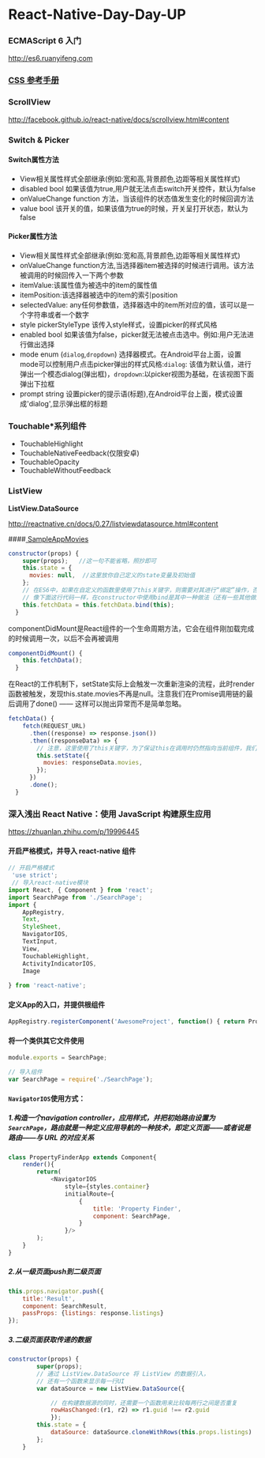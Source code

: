 # React-Native-Day-Day-UP

### ECMAScript 6 入门
http://es6.ruanyifeng.com

### [CSS 参考手册](http://www.runoob.com/cssref/css3-pr-align-self.html)

### ScrollView
<http://facebook.github.io/react-native/docs/scrollview.html#content>


### Switch & Picker

#### Switch属性方法
* View相关属性样式全部继承(例如:宽和高,背景颜色,边距等相关属性样式)
* disabled bool 如果该值为true,用户就无法点击switch开关控件，默认为false
* onValueChange function 方法，当该组件的状态值发生变化的时候回调方法
* value bool 该开关的值，如果该值为true的时候，开关呈打开状态，默认为false

#### Picker属性方法
* View相关属性样式全部继承(例如:宽和高,背景颜色,边距等相关属性样式)
* onValueChange  function方法,当选择器item被选择的时候进行调用。该方法被调用的时候回传入一下两个参数
* itemValue:该属性值为被选中的item的属性值
* itemPosition:该选择器被选中的item的索引position
* selectedValue: any任何参数值，选择器选中的item所对应的值，该可以是一个字符串或者一个数字
* style pickerStyleType 该传入style样式，设置picker的样式风格
* enabled bool 如果该值为false，picker就无法被点击选中。例如:用户无法进行做出选择
* mode enum (`dialog`,`dropdown`)  选择器模式。在Android平台上面，设置mode可以控制用户点击picker弹出的样式风格:`dialog`: 该值为默认值，进行弹出一个模态dialog(弹出框)，`dropdown`:以picker视图为基础，在该视图下面弹出下拉框
* prompt string  设置picker的提示语(标题),在Android平台上面，模式设置成'dialog',显示弹出框的标题

### Touchable*系列组件
* TouchableHighlight
* TouchableNativeFeedback(仅限安卓)
* TouchableOpacity
* TouchableWithoutFeedback

### ListView
**ListView.DataSource**

<http://reactnative.cn/docs/0.27/listviewdatasource.html#content>

####[ SampleAppMovies](http://reactnative.cn/docs/0.27/sample-application-movies.html#content)
```js
constructor(props) {
    super(props);   //这一句不能省略，照抄即可
    this.state = {
      movies: null,  //这里放你自己定义的state变量及初始值
    };
    // 在ES6中，如果在自定义的函数里使用了this关键字，则需要对其进行“绑定”操作，否则this的指向不对
    // 像下面这行代码一样，在constructor中使用bind是其中一种做法（还有一些其他做法，如使用箭头函数等）
    this.fetchData = this.fetchData.bind(this); 
  }
```

componentDidMount是React组件的一个生命周期方法，它会在组件刚加载完成的时候调用一次，以后不会再被调用

``` js
componentDidMount() {
    this.fetchData();
  }
```
在React的工作机制下，setState实际上会触发一次重新渲染的流程，此时render函数被触发，发现this.state.movies不再是null。注意我们在Promise调用链的最后调用了done() —— 这样可以抛出异常而不是简单忽略。

``` js
fetchData() {
    fetch(REQUEST_URL)
      .then((response) => response.json())
      .then((responseData) => {
        // 注意，这里使用了this关键字，为了保证this在调用时仍然指向当前组件，我们需要对其进行“绑定”操作
        this.setState({
          movies: responseData.movies,
        });
      })
      .done();
  }
```



### 深入浅出 React Native：使用 JavaScript 构建原生应用
<https://zhuanlan.zhihu.com/p/19996445>
#### 开启严格模式，并导入 react-native 组件
``` js
// 开启严格模式
 'use strict';
 // 导入react-native模块
import React, { Component } from 'react';
import SearchPage from './SearchPage';
import { 
	AppRegistry, 
	Text,
	StyleSheet, 
	NavigatorIOS,
	TextInput,
	View,
	TouchableHighlight,
	ActivityIndicatorIOS,
	Image
	
} from 'react-native';
```

#### 定义App的入口，并提供根组件
``` js
AppRegistry.registerComponent('AwesomeProject', function() { return PropertyFinderApp });
```
#### 将一个类供其它文件使用
``` js
module.exports = SearchPage;

// 导入组件
var SearchPage = require('./SearchPage');
```

####  `NavigatorIOS`使用方式：
##### 1.构造一个navigation controller，应用样式，并把初始路由设置为`SearchPage`，路由就是一种定义应用导航的一种技术，即定义页面——或者说是路由——与 URL 的对应关系

``` js
class PropertyFinderApp extends Component{
	render(){
		return(
			<NavigatorIOS
				style={styles.container}
				initialRoute={
					{
						title: 'Property Finder',
						component: SearchPage,
					}
				}/>
		);
	}
}
```
##### 2.从一级页面push到二级页面
``` js
this.props.navigator.push({
	title:'Result',
	component: SearchResult,
	passProps: {listings: response.listings}
});
```


##### 3.二级页面获取传递的数据
``` js
constructor(props) {
		super(props);
		// 通过 ListView.DataSource 将 ListView 的数据引入，
		// 还有一个函数来显示每一行UI
		var dataSource = new ListView.DataSource({

			// 在构建数据源的同时，还需要一个函数用来比较每两行之间是否重复
			rowHasChanged:(r1, r2) => r1.guid !== r2.guid
			});
		this.state = {
			dataSource: dataSource.cloneWithRows(this.props.listings)
		};
	}
```


